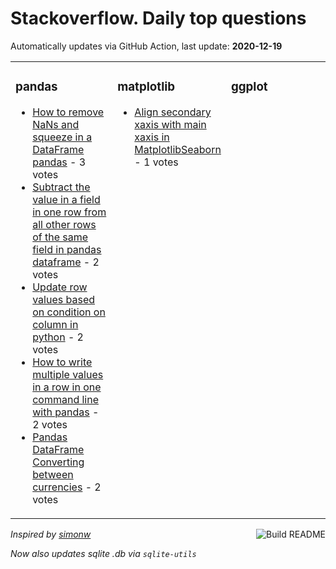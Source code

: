 # Stackoverflow. Daily top questions 

Automatically updates via GitHub Action, last update: **<!-- date starts -->2020-12-19<!-- date ends -->**


<table><tr><td valign="top" width="33%">

### pandas
<!-- pandas starts -->
* [How to remove NaNs and squeeze in a DataFrame  pandas](https://stackoverflow.com/questions/65368430/how-to-remove-nans-and-squeeze-in-a-dataframe-pandas) - 3 votes
* [Subtract the value in a field in one row from all other rows of the same field in pandas dataframe](https://stackoverflow.com/questions/65367327/subtract-the-value-in-a-field-in-one-row-from-all-other-rows-of-the-same-field-i) - 2 votes
* [Update row values based on condition on column in python](https://stackoverflow.com/questions/65367490/update-row-values-based-on-condition-on-column-in-python) - 2 votes
* [How to write multiple values in a row in one command line with pandas](https://stackoverflow.com/questions/65368488/how-to-write-multiple-values-in-a-row-in-one-command-line-with-pandas) - 2 votes
* [Pandas DataFrame Converting between currencies](https://stackoverflow.com/questions/65375242/pandas-dataframe-converting-between-currencies) - 2 votes
<!-- pandas ends -->
</td><td valign="top" width="34%">


### matplotlib
<!-- matplotlib starts -->
* [Align secondary xaxis with main xaxis in MatplotlibSeaborn](https://stackoverflow.com/questions/65369633/align-secondary-x-axis-with-main-x-axis-in-matplotlib-seaborn) - 1 votes
<!-- matplotlib ends -->
</td><td valign="top" width="34%">


### ggplot
<!-- ggplot2 starts -->

<!-- ggplot2 ends -->
</td></tr></table>

<a href="https://github.com/hp0404/hp0404/actions"><img src="https://github.com/hp0404/hp0404/workflows/Build%20README/badge.svg" align="right" alt="Build README"></a> <p>*Inspired by  [simonw](https://github.com/simonw/simonw)*</p> <p> *Now also updates sqlite .db via `sqlite-utils`* </p>
